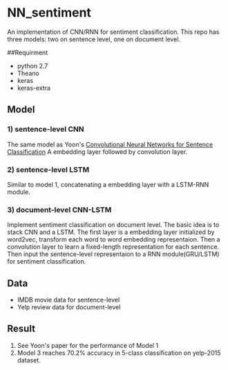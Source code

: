 # NN_sentiment
An implementation of CNN/RNN for sentiment classification. This repo has three models: two on sentence level, one on document level.


##Requirment
* python 2.7
* Theano
* keras
* keras-extra

## Model

### 1) sentence-level CNN
The same model as Yoon's [Convolutional Neural Networks for Sentence Classification](http://arxiv.org/abs/1408.5882) A embedding layer followed by convolution layer.

### 2) sentence-level LSTM
Similar to model 1, concatenating a embedding layer with a LSTM-RNN module.

### 3) document-level CNN-LSTM
Implement sentiment classification on document level. The basic idea is to stack CNN and a LSTM. The first layer is a embedding layer initialized by word2vec, transform each word to word embedding representaion. Then a convolution layer to learn a fixed-length representation for each sentence. Then input the sentence-level representaion to a RNN module(GRU/LSTM) for sentiment classification.

## Data
* IMDB movie data for sentence-level
* Yelp review data for document-level

## Result
1) See Yoon's paper for the performance of Model 1
2) Model 3 reaches 70.2% accuracy in 5-class classification on yelp-2015 dataset.
